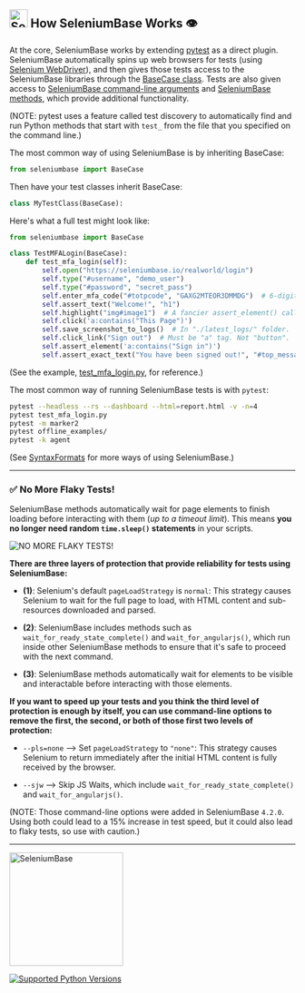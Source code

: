 ## [<img src="https://seleniumbase.io/img/logo6.png" title="SeleniumBase" width="32">](https://github.com/seleniumbase/SeleniumBase/) How SeleniumBase Works 👁️

<a id="how_seleniumbase_works"></a>

At the core, SeleniumBase works by extending [pytest](https://docs.pytest.org/en/latest/) as a direct plugin. SeleniumBase automatically spins up web browsers for tests (using [Selenium WebDriver](https://www.selenium.dev/documentation/webdriver/)), and then gives those tests access to the SeleniumBase libraries through the [BaseCase class](https://github.com/seleniumbase/SeleniumBase/blob/master/seleniumbase/fixtures/base_case.py). Tests are also given access to [SeleniumBase command-line arguments](https://github.com/seleniumbase/SeleniumBase/blob/master/help_docs/customizing_test_runs.md) and [SeleniumBase methods](https://github.com/seleniumbase/SeleniumBase/blob/master/help_docs/method_summary.md), which provide additional functionality.

(NOTE: pytest uses a feature called test discovery to automatically find and run Python methods that start with ``test_`` from the file that you specified on the command line.)

The most common way of using SeleniumBase is by inheriting BaseCase:

```python
from seleniumbase import BaseCase
```

Then have your test classes inherit BaseCase:

```python
class MyTestClass(BaseCase):
```

Here's what a full test might look like:

```python
from seleniumbase import BaseCase

class TestMFALogin(BaseCase):
    def test_mfa_login(self):
        self.open("https://seleniumbase.io/realworld/login")
        self.type("#username", "demo_user")
        self.type("#password", "secret_pass")
        self.enter_mfa_code("#totpcode", "GAXG2MTEOR3DMMDG")  # 6-digit
        self.assert_text("Welcome!", "h1")
        self.highlight("img#image1")  # A fancier assert_element() call
        self.click('a:contains("This Page")')
        self.save_screenshot_to_logs()  # In "./latest_logs/" folder.
        self.click_link("Sign out")  # Must be "a" tag. Not "button".
        self.assert_element('a:contains("Sign in")')
        self.assert_exact_text("You have been signed out!", "#top_message")
```

(See the example, [test_mfa_login.py](https://github.com/seleniumbase/SeleniumBase/blob/master/examples/test_mfa_login.py), for reference.)

The most common way of running SeleniumBase tests is with ``pytest``:

```bash
pytest --headless --rs --dashboard --html=report.html -v -n=4
pytest test_mfa_login.py
pytest -m marker2
pytest offline_examples/
pytest -k agent
```

(See <a href="https://seleniumbase.io/help_docs/syntax_formats/">SyntaxFormats</a> for more ways of using SeleniumBase.)

--------

### ✅ No More Flaky Tests!

<p>SeleniumBase methods automatically wait for page elements to finish loading before interacting with them (<i>up to a timeout limit</i>). This means <b>you no longer need random <span><code>time.sleep()</code></span> statements</b> in your scripts.</p>
<img src="https://img.shields.io/badge/Flaky%20Tests%3F-%20NO%21-11BBDD.svg" alt="NO MORE FLAKY TESTS!" />

**There are three layers of protection that provide reliability for tests using SeleniumBase:**

* **(1)**: Selenium's default ``pageLoadStrategy`` is ``normal``: This strategy causes Selenium to wait for the full page to load, with HTML content and sub-resources downloaded and parsed.

* **(2)**: SeleniumBase includes methods such as ``wait_for_ready_state_complete()`` and ``wait_for_angularjs()``, which run inside other SeleniumBase methods to ensure that it's safe to proceed with the next command.

* **(3)**: SeleniumBase methods automatically wait for elements to be visible and interactable before interacting with those elements.

**If you want to speed up your tests and you think the third level of protection is enough by itself, you can use command-line options to remove the first, the second, or both of those first two levels of protection:**

* ``--pls=none`` --> Set ``pageLoadStrategy`` to ``"none"``: This strategy causes Selenium to return immediately after the initial HTML content is fully received by the browser.

* ``--sjw`` --> Skip JS Waits, which include ``wait_for_ready_state_complete()`` and ``wait_for_angularjs()``.

(NOTE: Those command-line options were added in SeleniumBase ``4.2.0``. Using both could lead to a 15% increase in test speed, but it could also lead to flaky tests, so use with caution.)

--------

<p><a href="https://github.com/seleniumbase/SeleniumBase/"><img src="https://seleniumbase.io/cdn/img/super_logo_sb.png" alt="SeleniumBase" title="SeleniumBase" width="200" /></a></p>
<p><a href="https://www.python.org/downloads/" target="_blank"><img src="https://img.shields.io/pypi/pyversions/seleniumbase.svg?color=22AAEE&logo=python" title="Supported Python Versions" /></a></p>
